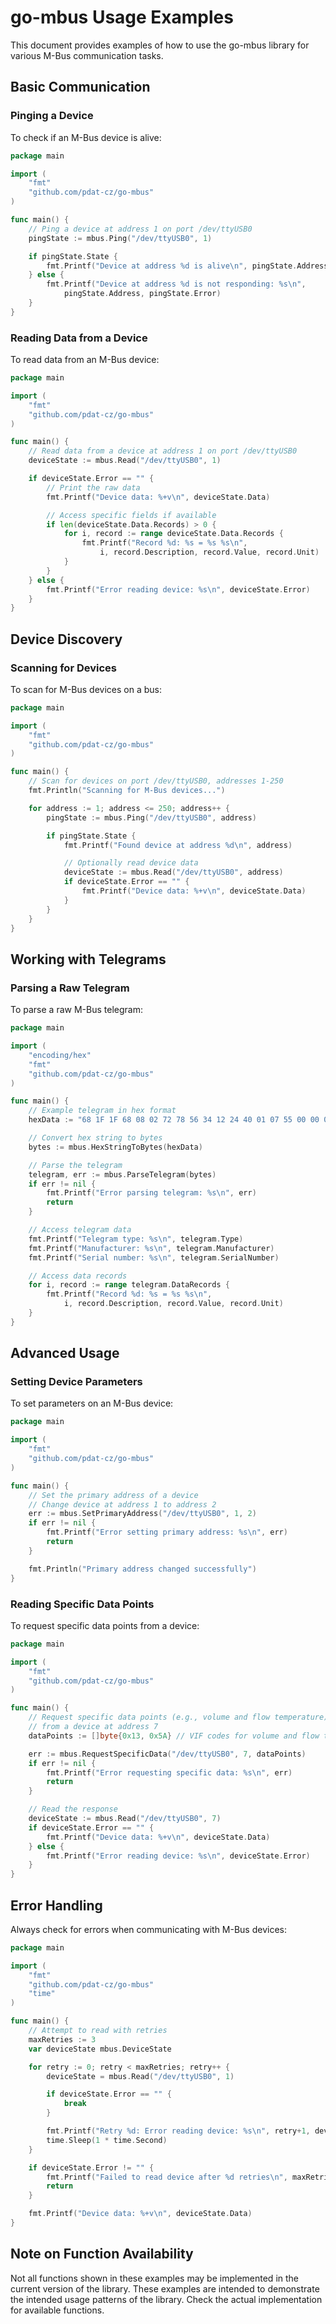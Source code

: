 # go-mbus Usage Examples

This document provides examples of how to use the go-mbus library for various M-Bus communication tasks.

## Basic Communication

### Pinging a Device

To check if an M-Bus device is alive:

```go
package main

import (
    "fmt"
    "github.com/pdat-cz/go-mbus"
)

func main() {
    // Ping a device at address 1 on port /dev/ttyUSB0
    pingState := mbus.Ping("/dev/ttyUSB0", 1)

    if pingState.State {
        fmt.Printf("Device at address %d is alive\n", pingState.Address)
    } else {
        fmt.Printf("Device at address %d is not responding: %s\n", 
            pingState.Address, pingState.Error)
    }
}
```

### Reading Data from a Device

To read data from an M-Bus device:

```go
package main

import (
    "fmt"
    "github.com/pdat-cz/go-mbus"
)

func main() {
    // Read data from a device at address 1 on port /dev/ttyUSB0
    deviceState := mbus.Read("/dev/ttyUSB0", 1)

    if deviceState.Error == "" {
        // Print the raw data
        fmt.Printf("Device data: %+v\n", deviceState.Data)

        // Access specific fields if available
        if len(deviceState.Data.Records) > 0 {
            for i, record := range deviceState.Data.Records {
                fmt.Printf("Record %d: %s = %s %s\n", 
                    i, record.Description, record.Value, record.Unit)
            }
        }
    } else {
        fmt.Printf("Error reading device: %s\n", deviceState.Error)
    }
}
```

## Device Discovery

### Scanning for Devices

To scan for M-Bus devices on a bus:

```go
package main

import (
    "fmt"
    "github.com/pdat-cz/go-mbus"
)

func main() {
    // Scan for devices on port /dev/ttyUSB0, addresses 1-250
    fmt.Println("Scanning for M-Bus devices...")

    for address := 1; address <= 250; address++ {
        pingState := mbus.Ping("/dev/ttyUSB0", address)

        if pingState.State {
            fmt.Printf("Found device at address %d\n", address)

            // Optionally read device data
            deviceState := mbus.Read("/dev/ttyUSB0", address)
            if deviceState.Error == "" {
                fmt.Printf("Device data: %+v\n", deviceState.Data)
            }
        }
    }
}
```

## Working with Telegrams

### Parsing a Raw Telegram

To parse a raw M-Bus telegram:

```go
package main

import (
    "encoding/hex"
    "fmt"
    "github.com/pdat-cz/go-mbus"
)

func main() {
    // Example telegram in hex format
    hexData := "68 1F 1F 68 08 02 72 78 56 34 12 24 40 01 07 55 00 00 00 03 13 15 31 00 DA 02 3B 13 01 8B 60 04 37 18 02 18 16"

    // Convert hex string to bytes
    bytes := mbus.HexStringToBytes(hexData)

    // Parse the telegram
    telegram, err := mbus.ParseTelegram(bytes)
    if err != nil {
        fmt.Printf("Error parsing telegram: %s\n", err)
        return
    }

    // Access telegram data
    fmt.Printf("Telegram type: %s\n", telegram.Type)
    fmt.Printf("Manufacturer: %s\n", telegram.Manufacturer)
    fmt.Printf("Serial number: %s\n", telegram.SerialNumber)

    // Access data records
    for i, record := range telegram.DataRecords {
        fmt.Printf("Record %d: %s = %s %s\n", 
            i, record.Description, record.Value, record.Unit)
    }
}
```

## Advanced Usage

### Setting Device Parameters

To set parameters on an M-Bus device:

```go
package main

import (
    "fmt"
    "github.com/pdat-cz/go-mbus"
)

func main() {
    // Set the primary address of a device
    // Change device at address 1 to address 2
    err := mbus.SetPrimaryAddress("/dev/ttyUSB0", 1, 2)
    if err != nil {
        fmt.Printf("Error setting primary address: %s\n", err)
        return
    }

    fmt.Println("Primary address changed successfully")
}
```

### Reading Specific Data Points

To request specific data points from a device:

```go
package main

import (
    "fmt"
    "github.com/pdat-cz/go-mbus"
)

func main() {
    // Request specific data points (e.g., volume and flow temperature)
    // from a device at address 7
    dataPoints := []byte{0x13, 0x5A} // VIF codes for volume and flow temperature

    err := mbus.RequestSpecificData("/dev/ttyUSB0", 7, dataPoints)
    if err != nil {
        fmt.Printf("Error requesting specific data: %s\n", err)
        return
    }

    // Read the response
    deviceState := mbus.Read("/dev/ttyUSB0", 7)
    if deviceState.Error == "" {
        fmt.Printf("Device data: %+v\n", deviceState.Data)
    } else {
        fmt.Printf("Error reading device: %s\n", deviceState.Error)
    }
}
```

## Error Handling

Always check for errors when communicating with M-Bus devices:

```go
package main

import (
    "fmt"
    "github.com/pdat-cz/go-mbus"
    "time"
)

func main() {
    // Attempt to read with retries
    maxRetries := 3
    var deviceState mbus.DeviceState

    for retry := 0; retry < maxRetries; retry++ {
        deviceState = mbus.Read("/dev/ttyUSB0", 1)

        if deviceState.Error == "" {
            break
        }

        fmt.Printf("Retry %d: Error reading device: %s\n", retry+1, deviceState.Error)
        time.Sleep(1 * time.Second)
    }

    if deviceState.Error != "" {
        fmt.Printf("Failed to read device after %d retries\n", maxRetries)
        return
    }

    fmt.Printf("Device data: %+v\n", deviceState.Data)
}
```

## Note on Function Availability

Not all functions shown in these examples may be implemented in the current version of the library. These examples are intended to demonstrate the intended usage patterns of the library. Check the actual implementation for available functions.
